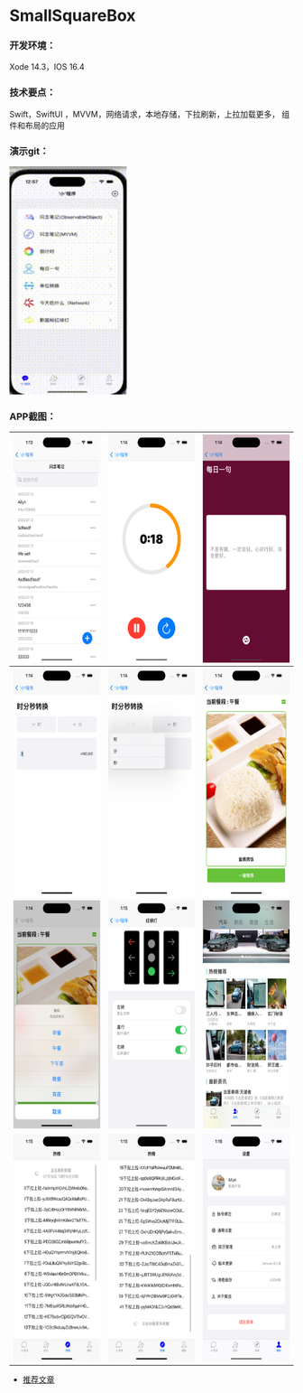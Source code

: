 # SmallSquareBox 
### 开发环境：
 Xode 14.3，IOS 16.4
### 技术要点：
 Swift，SwiftUI ，MVVM，网络请求，本地存储，下拉刷新，上拉加载更多， 组件和布局的应用

### 演示git：

<img src="https://github.com/Allyns/SmallSquareBox/blob/main/SmallSquareBox/1689484174338.gif" width="208" height="404">

### APP截图：

| <img src="https://github.com/Allyns/SmallSquareBox/blob/main/SmallSquareBox/2023-07-16%20at%2013.13.25.png" width="208" height="404"> | <img src="https://github.com/Allyns/SmallSquareBox/blob/main/SmallSquareBox/2023-07-16%20at%2013.14.06.png" width="208" height="404"> | <img src="https://github.com/Allyns/SmallSquareBox/blob/main/SmallSquareBox/2023-07-16%20at%2013.14.11.png" width="208" height="404"> |
| --- | --- | --- |
|<img src="https://github.com/Allyns/SmallSquareBox/blob/main/SmallSquareBox/2023-07-16%20at%2013.14.23.png" width="208" height="404"> | <img src="https://github.com/Allyns/SmallSquareBox/blob/main/SmallSquareBox/2023-07-16%20at%2013.14.39.png" width="208" height="404"> | <img src="https://github.com/Allyns/SmallSquareBox/blob/main/SmallSquareBox/2023-07-16%20at%2013.14.53.png" width="208" height="404"> | 
|<img src="https://github.com/Allyns/SmallSquareBox/blob/main/SmallSquareBox/2023-07-16%20at%2013.14.56.png" width="208" height="404"> | <img src="https://github.com/Allyns/SmallSquareBox/blob/main/SmallSquareBox/2023-07-16%20at%2013.15.02.png" width="208" height="404"> | <img src="https://github.com/Allyns/SmallSquareBox/blob/main/SmallSquareBox/2023-07-16%20at%2013.15.25.png" width="208" height="404"> |
| <img src="https://github.com/Allyns/SmallSquareBox/blob/main/SmallSquareBox/2023-07-16%20at%2013.15.34.png" width="208" height="404"> | <img src="https://github.com/Allyns/SmallSquareBox/blob/main/SmallSquareBox/2023-07-16%20at%2013.15.40.png" width="208" height="404"> | <img src="https://github.com/Allyns/SmallSquareBox/blob/main/SmallSquareBox/2023-07-16%20at%2013.16.38.png" width="208" height="404"> | 


- [推荐文章](https://book.flutterchina.club/#%E7%AC%AC%E4%BA%8C%E7%89%88%E5%8F%98%E5%8C%96)

